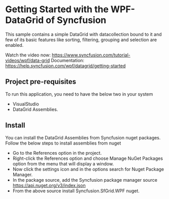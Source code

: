 # Getting Started with the WPF-DataGrid of Syncfusion
This sample contains a simple DataGrid with datacollection bound to it and few of its basic features like sorting, filtering, grouping and selection are enabled.

Watch the video now: https://www.syncfusion.com/tutorial-videos/wpf/data-grid
Documentation: https://help.syncfusion.com/wpf/datagrid/getting-started

## Project pre-requisites
To run this application, you need to have the below two in your system
* VisualStudio
* DataGrid Assemblies.

## Install
You can install the DataGrid Assemblies from Syncfusion nuget packages.
Follow the below steps to install assemblies from nuget
* Go to the References option in the project.
* Right-click the References option and choose Manage NuGet Packages option from the menu that will display a window.
* Now click the settings icon and in the options search for Nuget Package Manager.
* In the package source, add the Syncfusion package manager source https://api.nuget.org/v3/index.json
* From the above source install Syncfusion.SfGrid.WPF nuget.
